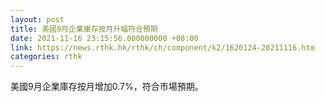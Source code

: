 ```yaml
---
layout: post
title: 美國9月企業庫存按月升幅符合預期
date: 2021-11-16 23:15:56.000000000 +08:00
link: https://news.rthk.hk/rthk/ch/component/k2/1620124-20211116.htm
categories: rthk
---
```


美國9月企業庫存按月增加0.7%，符合市場預期。
